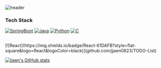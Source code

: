 <!-- ### Hi there 👋 -->

<!--
**jjaen0823/jjaen0823** is a ✨ _special_ ✨ repository because its `README.md` (this file) appears on your GitHub profile.

Here are some ideas to get you started:

- 🔭 I’m currently working on ...
- 🌱 I’m currently learning ...
- 👯 I’m looking to collaborate on ...
- 🤔 I’m looking for help with ...
- 💬 Ask me about ...
- 📫 How to reach me: ...
- 😄 Pronouns: ...
- ⚡ Fun fact: ...
-->

![header](https://capsule-render.vercel.app/api?type=slice&color=auto&height=300&section=header&text=capsule%20render&fontSize=90)



### Tech Stack
[![SpringBoot](https://img.shields.io/badge/SpringBoot-6DB33F?style=flat-square&logo=Spring&logoColor=black)](github.com/jjaen0823/TODO-List)
[![Java](https://img.shields.io/badge/Java-007386?style=flat-square&logo=Java&logoColor=black)](github.com/jjaen0823/TODO-List)
[![Python](https://img.shields.io/badge/Python-3776AB?style=flat-square&logo=Python&logoColor=black)](github.com/jjaen0823/TODO-List)
[![C](https://img.shields.io/badge/C-A8B9CC?style=flat-square&logo=C&logoColor=black)](github.com/jjaen0823/TODO-List)



<br/>
[![React](https://img.shields.io/badge/React-61DAFB?style=flat-square&logo=React&logoColor=black)](github.com/jjaen0823/TODO-List)




[![jjaen's GitHub stats](https://github-readme-stats.vercel.app/api?username=jjaen0823&show_icons=true&theme=vision-friendly-dark)](https://github.com/jjaen0823/github-readme-stats)
